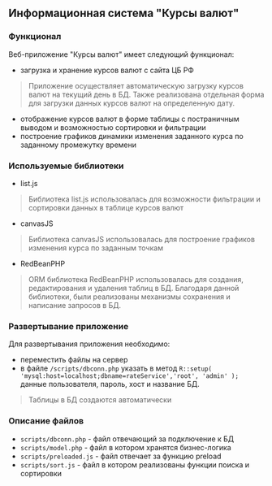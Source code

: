 ## Информационная система "Курсы валют"

### Функционал

Веб-приложение "Курсы валют" имеет следующий функционал:

- загрузка и хранение курсов валют с сайта ЦБ РФ
> Приложение осуществляет автоматическую загрузку курсов валют на текущий день в БД. Также реализована отдельная форма для загрузки данных курсов валют на определенную дату.
- отображение курсов валют в форме таблицы с постраничным выводом и возможностью сортировки и фильтрации
- построение графиков динамики изменения заданного курса по заданному промежутку времени

### Используемые библиотеки

- list.js
> Библиотека list.js использовалась для возможности фильтрации и сортировки данных в таблице курсов валют
- canvasJS
> Библиотека canvasJS использовалась для построение графиков изменения курса по заданным точкам
- RedBeanPHP
> ORM библиотека RedBeanPHP использовалась для создания, редактирования и удаления таблиц в БД. Благодаря данной библиотеки, были реализованы механизмы сохранения и написание запросов в БД.

### Развертывание приложение

Для развертывания приложения необходимо:
- переместить файлы на сервер
- в файле `/scripts/dbconn.php` указать в метод `R::setup( 'mysql:host=localhost;dbname=rateService','root', 'admin' );` данные пользователя, пароль, хост и название БД.
> Таблицы в БД создаются автоматически

### Описание файлов

- `scripts/dbconn.php` - файл отвечающий за подключение к БД
- `scripts/model.php` - файл в котором хранятся бизнес-логика
- `scripts/preloaded.js` - файл отвечает за функцию preload
- `scripts/sort.js` - файл в котором реализованы функции поиска и сортировки
